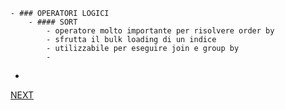 
	- ### OPERATORI LOGICI
		- #### SORT
			- operatore molto importante per risolvere order by
			- sfrutta il bulk loading di un indice
			- utilizzabile per eseguire join e group by
			-
-
 [NEXT](pages/struttura_database.md)
